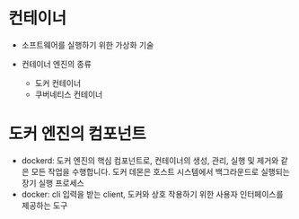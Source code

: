 # 컨테이너
* 소프트웨어를 실행하기 위한 가상화 기술
  
* 컨테이너 엔진의 종류
  - 도커 컨테이너
  - 쿠버네티스 컨테이너

# 도커 엔진의 컴포넌트
  - dockerd: 도커 엔진의 핵심 컴포넌트로, 컨테이너의 생성, 관리, 실행 및 제거와 같은 모든 작업을 수행합니다. 도커 데몬은 호스트 시스템에서 백그라운드로 실행되는 장기 실행 프로세스
  - docker: cli 입력을 받는 client, 도커와 상호 작용하기 위한 사용자 인터페이스를 제공하는 도구
